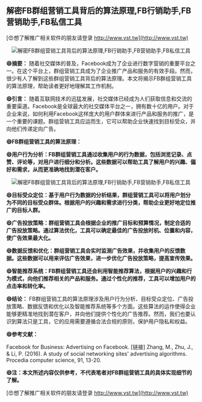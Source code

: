 ## **解密FB群组营销工具背后的算法原理,FB行销助手,FB营销助手,FB私信工具**

[😍想了解推广相关软件的朋友请登录 http://www.vst.tw](http://www.vst.tw)

 <center><img src="https://vst.tw/MP4/tuiguang/png/2.png" alt="解密FB群组营销工具背后的算法原理,FB行销助手,FB营销助手,FB私信工具"></center>

**😄摘要：**
随着社交媒体的普及，Facebook成为了企业进行数字营销的重要平台之一。在这个平台上，群组营销工具成为了企业推广产品和服务的有效手段。然而，很少有人了解到这些群组营销工具背后的算法原理。本文将揭示FB群组营销工具的算法原理，帮助读者更好地理解其工作机制。

**😄引言：**
随着互联网技术的迅猛发展，社交媒体已经成为人们获取信息和交流的重要渠道。Facebook是全球最大的社交媒体平台之一，拥有数十亿的用户。对于企业来说，如何利用Facebook这样庞大的用户群体来进行产品和服务的推广，是一个重要的课题。群组营销工具应运而生，它可以帮助企业快速找到目标受众，并向他们传递定向广告。

**😄FB群组营销工具的算法原理：**

**😄用户行为分析：FB群组营销工具通过收集用户的行为数据，包括浏览记录、点赞、评论等，对用户进行细分和分析。这些数据可以帮助工具了解用户的兴趣、偏好和需求，从而更准确地找到潜在客户。**

 <center><img src="https://vst.tw/MP4/tuiguang/png/4.png" alt="解密FB群组营销工具背后的算法原理,FB行销助手,FB营销助手,FB私信工具"></center>

**😄目标受众定位：基于用户行为数据的分析结果，群组营销工具可以将用户划分为不同的目标受众群体。根据用户的兴趣和需求进行分类，帮助企业更好地定位推广的目标人群。**

**😄广告投放策略：群组营销工具会根据企业的推广目标和预算情况，制定合适的广告投放策略。通过算法优化，工具可以确定最佳的广告投放时机、位置和内容，使广告效果最大化。**

**😄数据反馈和优化：群组营销工具会实时监测广告效果，并收集用户的反馈数据。这些数据可以用来评估广告效果，进一步优化广告投放策略，提高宣传效果。**

**😄智能推荐系统：FB群组营销工具还会利用智能推荐算法，根据用户的兴趣和行为模式，向他们推荐相关的产品和服务。通过个性化的推荐，工具可以增加用户的点击率和转化率。**

**😄结论：**
FB群组营销工具的算法原理涉及用户行为分析、目标受众定位、广告投放策略、数据反馈和优化以及智能推荐系统等多个方面。这些算法的运作使得企业能够更精准地找到潜在客户，并向他们提供个性化的广告推荐。然而，我们也要认识到算法只是工具，它的应用需要遵循合法合规的原则，保护用户隐私和权益。

**😄参考文献：**

Facebook for Business: Advertising on Facebook. [链接]
Zhang, M., Zhu, J., & Li, P. (2016). A study of social networking sites' advertising algorithms. Procedia computer science, 91, 13-20.

**😄注：本文所述内容仅供参考，不代表笔者对FB群组营销工具的具体实现细节的了解。**

[😍想了解推广相关软件的朋友请登录 http://www.vst.tw](http://www.vst.tw)



